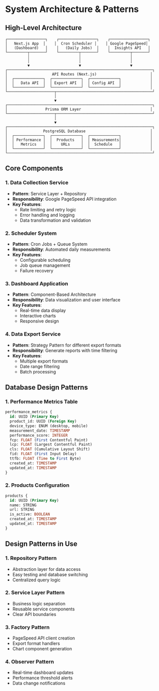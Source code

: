 # System Architecture & Patterns

## High-Level Architecture

```
┌─────────────────┐    ┌─────────────────┐    ┌─────────────────┐
│   Next.js App  │    │  Cron Scheduler │    │ Google PageSpeed│
│   (Dashboard)   │    │   (Daily Jobs)  │    │  Insights API   │
└─────────┬───────┘    └─────────┬───────┘    └─────────┬───────┘
          │                      │                      │
          │                      │                      │
          ▼                      ▼                      ▼
┌─────────────────────────────────────────────────────────────────┐
│                    API Routes (Next.js)                        │
│  ┌─────────────┐  ┌─────────────┐  ┌─────────────┐             │
│  │   Data API  │  │ Export API  │  │ Config API  │             │
│  └─────────────┘  └─────────────┘  └─────────────┘             │
└─────────────────────┬───────────────────────────────────────────┘
                      │
                      ▼
┌─────────────────────────────────────────────────────────────────┐
│                 Prisma ORM Layer                               │
└─────────────────────┬───────────────────────────────────────────┘
                      │
                      ▼
┌─────────────────────────────────────────────────────────────────┐
│                PostgreSQL Database                             │
│  ┌─────────────┐  ┌─────────────┐  ┌─────────────┐             │
│  │ Performance │  │  Products   │  │ Measurements│             │
│  │   Metrics   │  │    URLs     │  │  Schedule   │             │
│  └─────────────┘  └─────────────┘  └─────────────┘             │
└─────────────────────────────────────────────────────────────────┘
```

## Core Components

### 1. Data Collection Service
- **Pattern**: Service Layer + Repository
- **Responsibility**: Google PageSpeed API integration
- **Key Features**:
  - Rate limiting and retry logic
  - Error handling and logging
  - Data transformation and validation

### 2. Scheduler System
- **Pattern**: Cron Jobs + Queue System
- **Responsibility**: Automated daily measurements
- **Key Features**:
  - Configurable scheduling
  - Job queue management
  - Failure recovery

### 3. Dashboard Application
- **Pattern**: Component-Based Architecture
- **Responsibility**: Data visualization and user interface
- **Key Features**:
  - Real-time data display
  - Interactive charts
  - Responsive design

### 4. Data Export Service
- **Pattern**: Strategy Pattern for different export formats
- **Responsibility**: Generate reports with time filtering
- **Key Features**:
  - Multiple export formats
  - Date range filtering
  - Batch processing

## Database Design Patterns

### 1. Performance Metrics Table
```sql
performance_metrics {
  id: UUID (Primary Key)
  product_id: UUID (Foreign Key)
  device_type: ENUM (desktop, mobile)
  measurement_date: TIMESTAMP
  performance_score: INTEGER
  fcp: FLOAT (First Contentful Paint)
  lcp: FLOAT (Largest Contentful Paint)
  cls: FLOAT (Cumulative Layout Shift)
  fid: FLOAT (First Input Delay)
  ttfb: FLOAT (Time to First Byte)
  created_at: TIMESTAMP
  updated_at: TIMESTAMP
}
```

### 2. Products Configuration
```sql
products {
  id: UUID (Primary Key)
  name: STRING
  url: STRING
  is_active: BOOLEAN
  created_at: TIMESTAMP
  updated_at: TIMESTAMP
}
```

## Design Patterns in Use

### 1. Repository Pattern
- Abstraction layer for data access
- Easy testing and database switching
- Centralized query logic

### 2. Service Layer Pattern
- Business logic separation
- Reusable service components
- Clear API boundaries

### 3. Factory Pattern
- PageSpeed API client creation
- Export format handlers
- Chart component generation

### 4. Observer Pattern
- Real-time dashboard updates
- Performance threshold alerts
- Data change notifications

